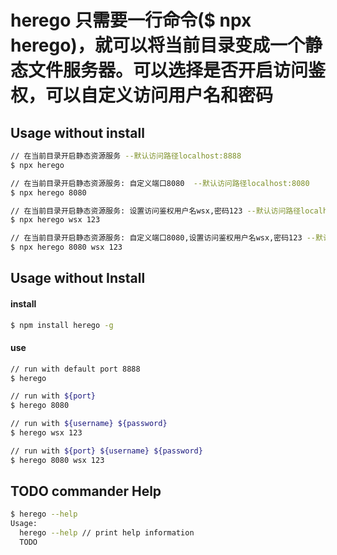 herego 只需要一行命令($ npx herego)，就可以将当前目录变成一个静态文件服务器。可以选择是否开启访问鉴权，可以自定义访问用户名和密码
==============================

## Usage without install
```sh
// 在当前目录开启静态资源服务 --默认访问路径localhost:8888
$ npx herego

// 在当前目录开启静态资源服务: 自定义端口8080  --默认访问路径localhost:8080
$ npx herego 8080

// 在当前目录开启静态资源服务: 设置访问鉴权用户名wsx,密码123 --默认访问路径localhost:8888
$ npx herego wsx 123

// 在当前目录开启静态资源服务: 自定义端口8080,设置访问鉴权用户名wsx,密码123 --默认访问路径localhost:8888
$ npx herego 8080 wsx 123

```
## Usage without Install

#### install

```sh
$ npm install herego -g
```
#### use

```sh
// run with default port 8888
$ herego

// run with ${port}
$ herego 8080

// run with ${username} ${password}
$ herego wsx 123

// run with ${port} ${username} ${password}
$ herego 8080 wsx 123

```

## TODO commander Help

```sh
$ herego --help
Usage:
  herego --help // print help information
  TODO
```

